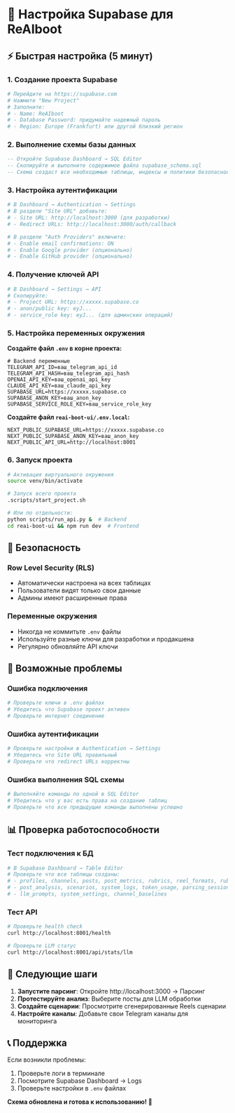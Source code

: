 # 🚀 Настройка Supabase для ReAIboot

## ⚡ Быстрая настройка (5 минут)

### 1. Создание проекта Supabase
```bash
# Перейдите на https://supabase.com
# Нажмите "New Project"
# Заполните:
# - Name: ReAIboot
# - Database Password: придумайте надежный пароль
# - Region: Europe (Frankfurt) или другой близкий регион
```

### 2. Выполнение схемы базы данных
```sql
-- Откройте Supabase Dashboard → SQL Editor
-- Скопируйте и выполните содержимое файла supabase_schema.sql
-- Схема создаст все необходимые таблицы, индексы и политики безопасности
```

### 3. Настройка аутентификации
```bash
# В Dashboard → Authentication → Settings
# В разделе "Site URL" добавьте:
# - Site URL: http://localhost:3000 (для разработки)
# - Redirect URLs: http://localhost:3000/auth/callback

# В разделе "Auth Providers" включите:
# - Enable email confirmations: ON
# - Enable Google provider (опционально)
# - Enable GitHub provider (опционально)
```

### 4. Получение ключей API
```bash
# В Dashboard → Settings → API
# Скопируйте:
# - Project URL: https://xxxxx.supabase.co
# - anon/public key: eyJ...
# - service_role key: eyJ... (для админских операций)
```

### 5. Настройка переменных окружения

**Создайте файл `.env` в корне проекта:**
```env
# Backend переменные
TELEGRAM_API_ID=ваш_telegram_api_id
TELEGRAM_API_HASH=ваш_telegram_api_hash
OPENAI_API_KEY=ваш_openai_api_key
CLAUDE_API_KEY=ваш_claude_api_key
SUPABASE_URL=https://xxxxx.supabase.co
SUPABASE_ANON_KEY=ваш_anon_key
SUPABASE_SERVICE_ROLE_KEY=ваш_service_role_key
```

**Создайте файл `reai-boot-ui/.env.local`:**
```env
NEXT_PUBLIC_SUPABASE_URL=https://xxxxx.supabase.co
NEXT_PUBLIC_SUPABASE_ANON_KEY=ваш_anon_key
NEXT_PUBLIC_API_URL=http://localhost:8001
```

### 6. Запуск проекта
```bash
# Активация виртуального окружения
source venv/bin/activate

# Запуск всего проекта
.scripts/start_project.sh

# Или по отдельности:
python scripts/run_api.py &  # Backend
cd reai-boot-ui && npm run dev  # Frontend
```

## 🔐 Безопасность

### Row Level Security (RLS)
- Автоматически настроена на всех таблицах
- Пользователи видят только свои данные
- Админы имеют расширенные права

### Переменные окружения
- Никогда не коммитьте `.env` файлы
- Используйте разные ключи для разработки и продакшена
- Регулярно обновляйте API ключи

## 🐛 Возможные проблемы

### Ошибка подключения
```bash
# Проверьте ключи в .env файлах
# Убедитесь что Supabase проект активен
# Проверьте интернет соединение
```

### Ошибка аутентификации
```bash
# Проверьте настройки в Authentication → Settings
# Убедитесь что Site URL правильный
# Проверьте что redirect URLs корректны
```

### Ошибка выполнения SQL схемы
```bash
# Выполняйте команды по одной в SQL Editor
# Убедитесь что у вас есть права на создание таблиц
# Проверьте что все предыдущие команды выполнены успешно
```

## 📊 Проверка работоспособности

### Тест подключения к БД
```bash
# В Supabase Dashboard → Table Editor
# Проверьте что все таблицы созданы:
# - profiles, channels, posts, post_metrics, rubrics, reel_formats, rubric_formats
# - post_analysis, scenarios, system_logs, token_usage, parsing_sessions
# - llm_prompts, system_settings, channel_baselines
```

### Тест API
```bash
# Проверьте health check
curl http://localhost:8001/health

# Проверьте LLM статус
curl http://localhost:8001/api/stats/llm
```

## 🚀 Следующие шаги

1. **Запустите парсинг**: Откройте http://localhost:3000 → Парсинг
2. **Протестируйте анализ**: Выберите посты для LLM обработки
3. **Создайте сценарии**: Просмотрите сгенерированные Reels сценарии
4. **Настройте каналы**: Добавьте свои Telegram каналы для мониторинга

## 📞 Поддержка

Если возникли проблемы:
1. Проверьте логи в терминале
2. Посмотрите Supabase Dashboard → Logs
3. Проверьте настройки в `.env` файлах

**Схема обновлена и готова к использованию! 🎉**
